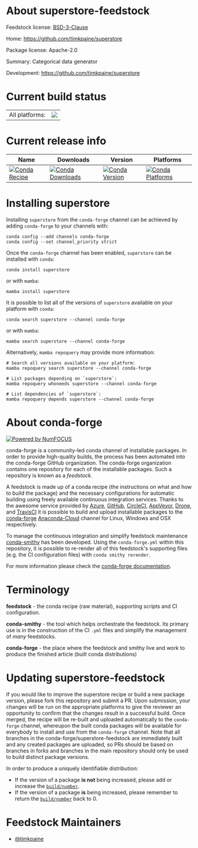 About superstore-feedstock
==========================

Feedstock license: [BSD-3-Clause](https://github.com/conda-forge/superstore-feedstock/blob/main/LICENSE.txt)

Home: https://github.com/timkpaine/superstore

Package license: Apache-2.0

Summary: Categorical data generator

Development: https://github.com/timkpaine/superstore

Current build status
====================


<table><tr><td>All platforms:</td>
    <td>
      <a href="https://dev.azure.com/conda-forge/feedstock-builds/_build/latest?definitionId=16335&branchName=main">
        <img src="https://dev.azure.com/conda-forge/feedstock-builds/_apis/build/status/superstore-feedstock?branchName=main">
      </a>
    </td>
  </tr>
</table>

Current release info
====================

| Name | Downloads | Version | Platforms |
| --- | --- | --- | --- |
| [![Conda Recipe](https://img.shields.io/badge/recipe-superstore-green.svg)](https://anaconda.org/conda-forge/superstore) | [![Conda Downloads](https://img.shields.io/conda/dn/conda-forge/superstore.svg)](https://anaconda.org/conda-forge/superstore) | [![Conda Version](https://img.shields.io/conda/vn/conda-forge/superstore.svg)](https://anaconda.org/conda-forge/superstore) | [![Conda Platforms](https://img.shields.io/conda/pn/conda-forge/superstore.svg)](https://anaconda.org/conda-forge/superstore) |

Installing superstore
=====================

Installing `superstore` from the `conda-forge` channel can be achieved by adding `conda-forge` to your channels with:

```
conda config --add channels conda-forge
conda config --set channel_priority strict
```

Once the `conda-forge` channel has been enabled, `superstore` can be installed with `conda`:

```
conda install superstore
```

or with `mamba`:

```
mamba install superstore
```

It is possible to list all of the versions of `superstore` available on your platform with `conda`:

```
conda search superstore --channel conda-forge
```

or with `mamba`:

```
mamba search superstore --channel conda-forge
```

Alternatively, `mamba repoquery` may provide more information:

```
# Search all versions available on your platform:
mamba repoquery search superstore --channel conda-forge

# List packages depending on `superstore`:
mamba repoquery whoneeds superstore --channel conda-forge

# List dependencies of `superstore`:
mamba repoquery depends superstore --channel conda-forge
```


About conda-forge
=================

[![Powered by
NumFOCUS](https://img.shields.io/badge/powered%20by-NumFOCUS-orange.svg?style=flat&colorA=E1523D&colorB=007D8A)](https://numfocus.org)

conda-forge is a community-led conda channel of installable packages.
In order to provide high-quality builds, the process has been automated into the
conda-forge GitHub organization. The conda-forge organization contains one repository
for each of the installable packages. Such a repository is known as a *feedstock*.

A feedstock is made up of a conda recipe (the instructions on what and how to build
the package) and the necessary configurations for automatic building using freely
available continuous integration services. Thanks to the awesome service provided by
[Azure](https://azure.microsoft.com/en-us/services/devops/), [GitHub](https://github.com/),
[CircleCI](https://circleci.com/), [AppVeyor](https://www.appveyor.com/),
[Drone](https://cloud.drone.io/welcome), and [TravisCI](https://travis-ci.com/)
it is possible to build and upload installable packages to the
[conda-forge](https://anaconda.org/conda-forge) [Anaconda-Cloud](https://anaconda.org/)
channel for Linux, Windows and OSX respectively.

To manage the continuous integration and simplify feedstock maintenance
[conda-smithy](https://github.com/conda-forge/conda-smithy) has been developed.
Using the ``conda-forge.yml`` within this repository, it is possible to re-render all of
this feedstock's supporting files (e.g. the CI configuration files) with ``conda smithy rerender``.

For more information please check the [conda-forge documentation](https://conda-forge.org/docs/).

Terminology
===========

**feedstock** - the conda recipe (raw material), supporting scripts and CI configuration.

**conda-smithy** - the tool which helps orchestrate the feedstock.
                   Its primary use is in the construction of the CI ``.yml`` files
                   and simplify the management of *many* feedstocks.

**conda-forge** - the place where the feedstock and smithy live and work to
                  produce the finished article (built conda distributions)


Updating superstore-feedstock
=============================

If you would like to improve the superstore recipe or build a new
package version, please fork this repository and submit a PR. Upon submission,
your changes will be run on the appropriate platforms to give the reviewer an
opportunity to confirm that the changes result in a successful build. Once
merged, the recipe will be re-built and uploaded automatically to the
`conda-forge` channel, whereupon the built conda packages will be available for
everybody to install and use from the `conda-forge` channel.
Note that all branches in the conda-forge/superstore-feedstock are
immediately built and any created packages are uploaded, so PRs should be based
on branches in forks and branches in the main repository should only be used to
build distinct package versions.

In order to produce a uniquely identifiable distribution:
 * If the version of a package **is not** being increased, please add or increase
   the [``build/number``](https://docs.conda.io/projects/conda-build/en/latest/resources/define-metadata.html#build-number-and-string).
 * If the version of a package **is** being increased, please remember to return
   the [``build/number``](https://docs.conda.io/projects/conda-build/en/latest/resources/define-metadata.html#build-number-and-string)
   back to 0.

Feedstock Maintainers
=====================

* [@timkpaine](https://github.com/timkpaine/)

